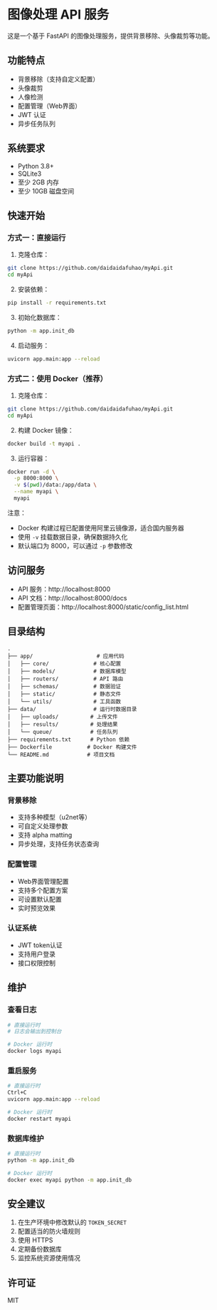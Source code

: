 # 图像处理 API 服务

这是一个基于 FastAPI 的图像处理服务，提供背景移除、头像裁剪等功能。

## 功能特点

* 背景移除（支持自定义配置）
* 头像裁剪
* 人像检测
* 配置管理（Web界面）
* JWT 认证
* 异步任务队列

## 系统要求

* Python 3.8+
* SQLite3
* 至少 2GB 内存
* 至少 10GB 磁盘空间

## 快速开始

### 方式一：直接运行

1. 克隆仓库：
```bash
git clone https://github.com/daidaidafuhao/myApi.git
cd myApi
```

2. 安装依赖：
```bash
pip install -r requirements.txt
```

3. 初始化数据库：
```bash
python -m app.init_db
```

4. 启动服务：
```bash
uvicorn app.main:app --reload
```

### 方式二：使用 Docker（推荐）

1. 克隆仓库：
```bash
git clone https://github.com/daidaidafuhao/myApi.git
cd myApi
```

2. 构建 Docker 镜像：
```bash
docker build -t myapi .
```

3. 运行容器：
```bash
docker run -d \
  -p 8000:8000 \
  -v $(pwd)/data:/app/data \
  --name myapi \
  myapi
```

注意：
- Docker 构建过程已配置使用阿里云镜像源，适合国内服务器
- 使用 `-v` 挂载数据目录，确保数据持久化
- 默认端口为 8000，可以通过 `-p` 参数修改

## 访问服务

* API 服务：http://localhost:8000
* API 文档：http://localhost:8000/docs
* 配置管理页面：http://localhost:8000/static/config_list.html

## 目录结构

```
.
├── app/                    # 应用代码
│   ├── core/              # 核心配置
│   ├── models/            # 数据库模型
│   ├── routers/           # API 路由
│   ├── schemas/           # 数据验证
│   ├── static/            # 静态文件
│   └── utils/             # 工具函数
├── data/                  # 运行时数据目录
│   ├── uploads/          # 上传文件
│   ├── results/          # 处理结果
│   └── queue/            # 任务队列
├── requirements.txt      # Python 依赖
├── Dockerfile           # Docker 构建文件
└── README.md            # 项目文档
```

## 主要功能说明

### 背景移除
- 支持多种模型（u2net等）
- 可自定义处理参数
- 支持 alpha matting
- 异步处理，支持任务状态查询

### 配置管理
- Web界面管理配置
- 支持多个配置方案
- 可设置默认配置
- 实时预览效果

### 认证系统
- JWT token认证
- 支持用户登录
- 接口权限控制

## 维护

### 查看日志
```bash
# 直接运行时
# 日志会输出到控制台

# Docker 运行时
docker logs myapi
```

### 重启服务
```bash
# 直接运行时
Ctrl+C
uvicorn app.main:app --reload

# Docker 运行时
docker restart myapi
```

### 数据库维护
```bash
# 直接运行时
python -m app.init_db

# Docker 运行时
docker exec myapi python -m app.init_db
```

## 安全建议

1. 在生产环境中修改默认的 `TOKEN_SECRET`
2. 配置适当的防火墙规则
3. 使用 HTTPS
4. 定期备份数据库
5. 监控系统资源使用情况

## 许可证

MIT 